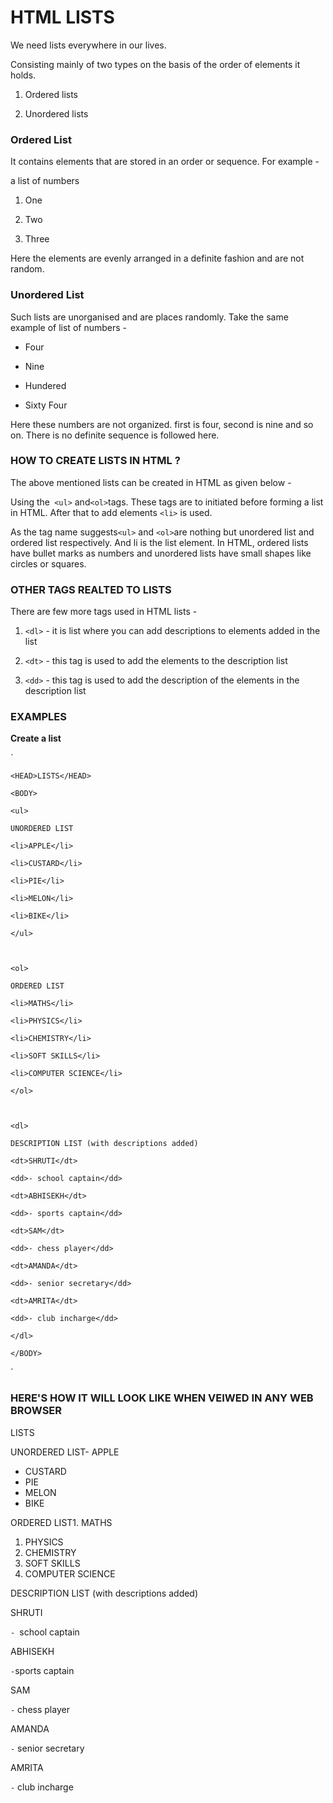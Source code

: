 # HTML LISTS

  

We need lists everywhere in our lives.

Consisting mainly of two types on the basis of the order of elements it holds.

1. Ordered lists

2. Unordered lists

  

### Ordered List

  

It contains elements that are stored in an order or sequence. For example -

a list of numbers

1. One

2. Two

3. Three

  

Here the elements are evenly arranged in a definite fashion and are not random.

  

### Unordered List

  

Such lists are unorganised and are places randomly. Take the same example of list of numbers -

- Four

- Nine

- Hundered

- Sixty Four

  

Here these numbers are not organized. first is four, second is nine and so on. There is no definite sequence is followed here.

  

### HOW TO CREATE LISTS IN HTML ?

  

The above mentioned lists can be created in HTML as given below -

  

Using the` <ul>` and` <ol> `tags. These tags are to initiated before forming a list in HTML. After that to add elements `<li>` is used.

  

As the tag name suggests`<ul>` and `<ol>`are nothing but unordered list and ordered list respectively. And li is the list element. In HTML, ordered lists have bullet marks as numbers and unordered lists have small shapes like circles or squares.

### OTHER TAGS REALTED TO LISTS

  

There are few more tags used in HTML lists -

1. `<dl>` - it is list where you can add descriptions to elements added in the list

2. `<dt>` - this tag is used to add the elements to the description list

3. `<dd>` - this tag is used to add the description of the elements in the description list

  

### EXAMPLES

  

**Create a list**

  

` <HTML>

	<HEAD>LISTS</HEAD>

	<BODY>

	<ul>

	UNORDERED LIST

	<li>APPLE</li>

	<li>CUSTARD</li>

	<li>PIE</li>

	<li>MELON</li>

	<li>BIKE</li>

	</ul>

	  

	<ol>

	ORDERED LIST

	<li>MATHS</li>

	<li>PHYSICS</li>

	<li>CHEMISTRY</li>

	<li>SOFT SKILLS</li>

	<li>COMPUTER SCIENCE</li>

	</ol>

	  

	<dl>

	DESCRIPTION LIST (with descriptions added)

	<dt>SHRUTI</dt>

	<dd>- school captain</dd>

	<dt>ABHISEKH</dt>

	<dd>- sports captain</dd>

	<dt>SAM</dt>

	<dd>- chess player</dd>

	<dt>AMANDA</dt>

	<dd>- senior secretary</dd>

	<dt>AMRITA</dt>

	<dd>- club incharge</dd>

	</dl>

	</BODY>
</HTML> `

### HERE'S HOW IT WILL LOOK LIKE WHEN VEIWED IN ANY WEB BROWSER

LISTS

UNORDERED LIST-   APPLE
-   CUSTARD
-   PIE
-   MELON
-   BIKE

ORDERED LIST1.  MATHS
1.  PHYSICS
2.  CHEMISTRY
3.  SOFT SKILLS
4.  COMPUTER SCIENCE

DESCRIPTION LIST (with descriptions added)

SHRUTI

`- `school captain

ABHISEKH

`-`sports captain

SAM

`-` chess player

AMANDA

`-` senior secretary

AMRITA

`-` club incharge